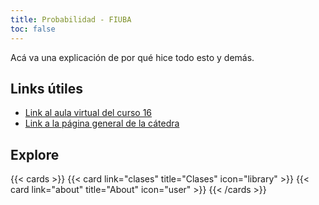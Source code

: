 ```yaml
---
title: Probabilidad - FIUBA
toc: false
---
```


Acá va una explicación de por qué hice todo esto y demás.

## Links útiles

* [Link al aula virtual del curso 16](https://campusgrado.fi.uba.ar/course/view.php?id=97)
* [Link a la página general de la cátedra](https://campusgrado.fi.uba.ar/course/view.php?id=46)

## Explore

{{< cards >}}
  {{< card link="clases" title="Clases" icon="library" >}}
  {{< card link="about" title="About" icon="user" >}}
{{< /cards >}}
